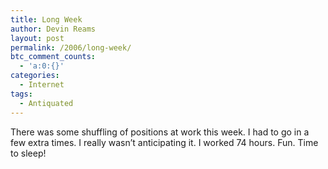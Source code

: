 ```yaml
---
title: Long Week
author: Devin Reams
layout: post
permalink: /2006/long-week/
btc_comment_counts:
  - 'a:0:{}'
categories:
  - Internet
tags:
  - Antiquated
---
```

There was some shuffling of positions at work this week. I had to go in a few extra times. I really wasn&#8217;t anticipating it. I worked 74 hours. Fun. Time to sleep!